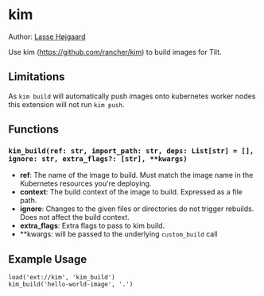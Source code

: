 # kim

Author: [Lasse Højgaard](https://github.com/lhotrifork)

Use kim (https://github.com/rancher/kim) to build images for Tilt.

## Limitations
As `kim build` will automatically push images onto kubernetes worker nodes this extension will not run `kim push`.

## Functions

### `kim_build(ref: str, import_path: str, deps: List[str] = [], ignore: str, extra_flags?: [str], **kwargs)`

- **ref**: The name of the image to build. Must match the image
   name in the Kubernetes resources you're deploying.
- **context**: The build context of the image to build. Expressed as a file path.
- **ignore**: Changes to the given files or directories do not trigger rebuilds.
      Does not affect the build context.
- **extra_flags**: Extra flags to pass to kim build.
- **kwargs: will be passed to the underlying `custom_build` call
## Example Usage

```
load('ext://kim', 'kim_build')
kim_build('hello-world-image', '.')
```

